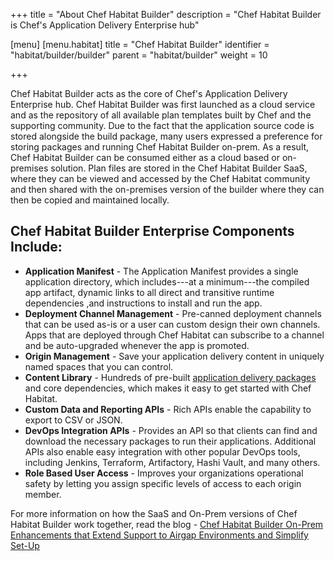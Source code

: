 +++
title = "About Chef Habitat Builder"
description = "Chef Habitat Builder is Chef's Application Delivery Enterprise hub"

[menu]
  [menu.habitat]
    title = "Chef Habitat Builder"
    identifier = "habitat/builder/builder"
    parent = "habitat/builder"
    weight = 10

+++

Chef Habitat Builder acts as the core of Chef's Application Delivery Enterprise hub. Chef Habitat Builder was first launched as a cloud service and as the repository of all available plan templates built by Chef and the supporting community. Due to the fact that the application source code is stored alongside the build package, many users expressed a preference for storing packages and running Chef Habitat Builder on-prem. As a result, Chef Habitat Builder can be consumed either as a cloud based or on-premises solution. Plan files are stored in the Chef Habitat Builder SaaS, where they can be viewed and accessed by the Chef Habitat community and then shared with the on-premises version of the builder where they can then be copied and maintained locally.

## Chef Habitat Builder Enterprise Components Include:

* **Application Manifest** - The Application Manifest provides a single application directory, which includes---at a minimum---the compiled app artifact, dynamic links to all direct and transitive runtime dependencies ,and instructions to install and run the app.
* **Deployment Channel Management** -  Pre-canned deployment channels that can be used as-is or a user can custom design their own channels. Apps that are deployed through Chef Habitat can subscribe to a channel and be auto-upgraded whenever the app is promoted.
* **Origin Management** - Save your application delivery content in uniquely named spaces that you can control.
* **Content Library** - Hundreds of pre-built [application delivery packages](https://bldr.habitat.sh/#/pkgs/core) and core dependencies, which makes it easy to get started with Chef Habitat.
* **Custom Data and Reporting APIs** - Rich APIs enable the capability to export to CSV or JSON.
* **DevOps Integration APIs** - Provides an API so that clients can find and download the necessary packages to run their applications. Additional APIs also enable easy integration with other popular DevOps tools, including Jenkins, Terraform, Artifactory, Hashi Vault, and many others.
* **Role Based User Access** - Improves your organizations operational safety by letting you assign specific levels of access to each origin member.

For more information on how the SaaS and On-Prem versions of Chef Habitat Builder work together, read the blog - [Chef Habitat Builder On-Prem Enhancements that Extend Support to Airgap Environments and Simplify Set-Up](https://blog.chef.io/chef-habitat-product-announcement-builder-on-prem-enhancements-that-extend-support-to-airgap-environments-and-simplify-set-up/)
